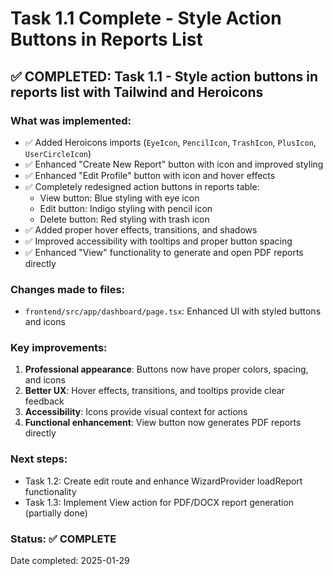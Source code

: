 # Task 1.1 Complete - Style Action Buttons in Reports List

## ✅ COMPLETED: Task 1.1 - Style action buttons in reports list with Tailwind and Heroicons

### What was implemented:
- ✅ Added Heroicons imports (`EyeIcon`, `PencilIcon`, `TrashIcon`, `PlusIcon`, `UserCircleIcon`)
- ✅ Enhanced "Create New Report" button with icon and improved styling
- ✅ Enhanced "Edit Profile" button with icon and hover effects
- ✅ Completely redesigned action buttons in reports table:
  - View button: Blue styling with eye icon
  - Edit button: Indigo styling with pencil icon
  - Delete button: Red styling with trash icon
- ✅ Added proper hover effects, transitions, and shadows
- ✅ Improved accessibility with tooltips and proper button spacing
- ✅ Enhanced "View" functionality to generate and open PDF reports directly

### Changes made to files:
- `frontend/src/app/dashboard/page.tsx`: Enhanced UI with styled buttons and icons

### Key improvements:
1. **Professional appearance**: Buttons now have proper colors, spacing, and icons
2. **Better UX**: Hover effects, transitions, and tooltips provide clear feedback
3. **Accessibility**: Icons provide visual context for actions
4. **Functional enhancement**: View button now generates PDF reports directly

### Next steps:
- Task 1.2: Create edit route and enhance WizardProvider loadReport functionality
- Task 1.3: Implement View action for PDF/DOCX report generation (partially done)

### Status: ✅ COMPLETE
Date completed: 2025-01-29